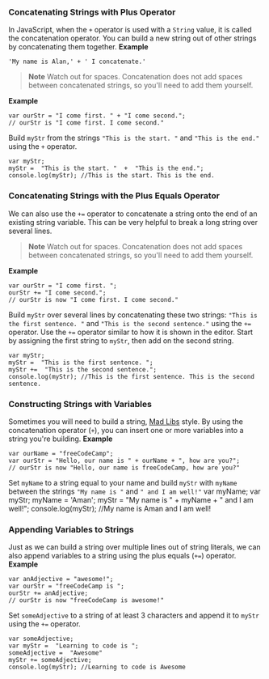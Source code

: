 ### Concatenating Strings with Plus Operator
In JavaScript, when the  `+`  operator is used with a  `String`  value, it is called the  concatenation  operator. You can build a new string out of other strings by  concatenating  them together.
**Example**

    'My name is Alan,' + ' I concatenate.'
>**Note**
Watch out for spaces. Concatenation does not add spaces between concatenated strings, so you'll need to add them yourself.

**Example**

    var ourStr = "I come first. " + "I come second.";
    // ourStr is "I come first. I come second."
Build `myStr` from the strings `"This is the start. "` and `"This is the end."` using the `+` operator.

    var myStr; 
    myStr =  "This is the start. "  +  "This is the end.";
    console.log(myStr); //This is the start. This is the end.
### Concatenating Strings with the Plus Equals Operator
We can also use the  `+=`  operator to  concatenate  a string onto the end of an existing string variable. This can be very helpful to break a long string over several lines.

>**Note**
Watch out for spaces. Concatenation does not add spaces between concatenated strings, so you'll need to add them yourself.

**Example**

    var ourStr = "I come first. ";
    ourStr += "I come second.";
    // ourStr is now "I come first. I come second."

Build `myStr` over several lines by concatenating these two strings: `"This is the first sentence. "` and `"This is the second sentence."` using the `+=` operator. Use the `+=` operator similar to how it is shown in the editor. Start by assigning the first string to `myStr`, then add on the second string.

    var myStr;
    myStr =  "This is the first sentence. ";
    myStr +=  "This is the second sentence.";
    console.log(myStr); //This is the first sentence. This is the second sentence.
### Constructing Strings with Variables
Sometimes you will need to build a string, [Mad Libs](https://en.wikipedia.org/wiki/Mad_Libs) style. By using the concatenation operator (`+`), you can insert one or more variables into a string you're building.
**Example**

    var ourName = "freeCodeCamp";
    var ourStr = "Hello, our name is " + ourName + ", how are you?";
    // ourStr is now "Hello, our name is freeCodeCamp, how are you?"

Set  `myName`  to a string equal to your name and build  `myStr`  with  `myName`  between the strings  `"My name is "`  and  `" and I am well!"`
var myName;
var myStr;
myName =  'Aman';
myStr =  "My name is "  + myName +  " and I am well!";
console.log(myStr); //My name is Aman and I am well!
### Appending Variables to Strings
Just as we can build a string over multiple lines out of string literals, we can also append variables to a string using the plus equals (`+=`) operator.
**Example**

    var anAdjective = "awesome!";
    var ourStr = "freeCodeCamp is ";
    ourStr += anAdjective;
    // ourStr is now "freeCodeCamp is awesome!"

Set `someAdjective` to a string of at least 3 characters and append it to `myStr` using the `+=` operator.

    var someAdjective;
    var myStr =  "Learning to code is ";
    someAdjective =  "Awesome"
    myStr += someAdjective;
    console.log(myStr); //Learning to code is Awesome
